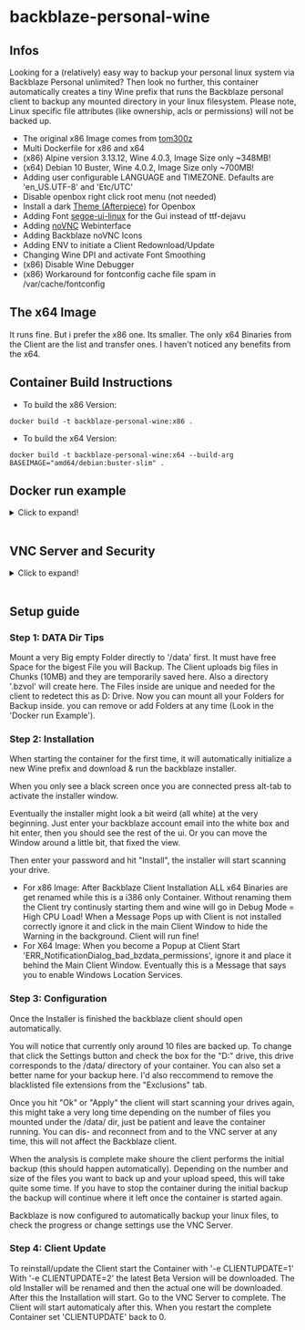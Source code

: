 # backblaze-personal-wine

## Infos
Looking for a (relatively) easy way to backup your personal linux system via Backblaze Personal unlimited? 
Then look no further, this container automatically creates a tiny Wine prefix that runs the Backblaze personal client to backup any mounted directory in your linux filesystem.
Please note, Linux specific file attributes (like ownership, acls or permissions) will not be backed up.

* The original x86 Image comes from [tom300z](https://github.com/tom300z/backblaze-personal-wine)
* Multi Dockerfile for x86 and x64
* (x86) Alpine version 3.13.12, Wine 4.0.3, Image Size only ~348MB!
* (x64) Debian 10 Buster, Wine 4.0.2, Image Size only ~700MB!
* Adding user configurable LANGUAGE and TIMEZONE. Defaults are 'en_US.UTF-8' and 'Etc/UTC'
* Disable openbox right click root menu (not needed)
* Install a dark [Theme (Afterpiece)](https://github.com/terroo/openbox-themes/tree/main/Afterpiece) for Openbox
* Adding Font [segoe-ui-linux](https://github.com/mrbvrz/segoe-ui-linux) for the Gui instead of ttf-dejavu
* Adding [noVNC](https://github.com/novnc/noVNC) Webinterface
* Adding Backblaze noVNC Icons
* Adding ENV to initiate a Client Redownload/Update
* Changing Wine DPI and activate Font Smoothing
* (x86) Disable Wine Debugger
* (x86) Workaround for fontconfig cache file spam in /var/cache/fontconfig

## The x64 Image
It runs fine. But i prefer the x86 one. Its smaller. The only x64 Binaries from the Client are the list and transfer ones. I haven't noticed any benefits from the x64.

## Container Build Instructions
* To build the x86 Version:
```
docker build -t backblaze-personal-wine:x86 .
```
* To build the x64 Version:
```
docker build -t backblaze-personal-wine:x64 --build-arg BASEIMAGE="amd64/debian:buster-slim" .
```

## Docker run example
<details>
  <summary>Click to expand!</summary>

```
docker run -d \
    -h Backblaze-PB \
    --init \
    -p 5900:5900 \
    -p 6080:6080 \
    -e LANGUAGE=de_DE.UTF-8 \
    -e TZ=Europe/Berlin \
    -e CLIENTUPDATE=0 \ # <- Set this to 1 (2 for Beta Version) for Client Update/Reinstall
    -v backblaze_data:/wine \ #<- This can be a Docker Volume
    -v /mnt/backblaze-temp:/data \ #<- This must be a Folder that is big enough to save the bigest file from your Backup (look at 'Data Dir Tips')
    -v /mnt/backupfolder1:/data/backupfolder1 \ #<- A Folder that should be Backuped
    -v /mnt/backupfolder2:/data/backupfolder2 \ #<- A Folder that should be Backuped
    --name=backblaze \
    --restart=always \
    backblaze-personal-wine:x86 # <- or x64
```
</details><br/>

## VNC Server and Security
<details>
  <summary>Click to expand!</summary>

### Connecting to the VNC Server
To go through the setup process you must connect to the integrated vnc server via a client like RealVNC Client.
address: yourip:5900
user: none (admin)
password: none

### Connecting to the VNC Server (Webinterface)
You can open the noVNC client in your browser (make sure your firewall allows acess to the port):
address: http://yourip:6080

### Security
The server runs an unencrypted integrated VNC server. 
If you need to connect to the vnc server from a different machine (on headless systems), please make sure to configure your firewall to only allow local connections to the VNC.
firewalld example:
```
firewall-cmd --permanent --add-rich-rule "rule family="ipv4" source address="192.168.178.0/24" port port="5900" protocol="tcp" accept"
firewall-cmd --permanent --add-rich-rule "rule family="ipv4" source address="192.168.178.0/24" port port="6080" protocol="tcp" accept"
firewall-cmd --reload
```
</details><br/>

## Setup guide

### Step 1: DATA Dir Tips
Mount a very Big empty Folder directly to '/data' first. It must have free Space for the bigest File you will Backup.
The Client uploads big files in Chunks (10MB) and they are temporarily saved here.
Also a directory '.bzvol' will create here. The Files inside are unique and needed for the client to redetect this as D: Drive.
Now you can mount all your Folders for Backup inside. you can remove or add Folders at any time (Look in the 'Docker run Example').

### Step 2: Installation
When starting the container for the first time, it will automatically initialize a new Wine prefix and download & run the backblaze installer.

When you only see a black screen once you are connected press alt-tab to activate the installer window.

Eventually the installer might look a bit weird (all white) at the very beginning. Just enter your backblaze account email into the white box and hit enter, then you should see the rest of the ui.
Or you can move the Window around a little bit, that fixed the view.

Then enter your password and hit "Install", the installer will start scanning your drive.

* For x86 Image: After Backblaze Client Installation ALL x64 Binaries are get renamed while this is a i386 only Container. Without renaming them the Client try continusly starting them and wine will go in Debug Mode = High CPU Load! When a Message Pops up with Client is not installed correctly ignore it and click in the main Client Window to hide the Warning in the background. Client will run fine!
* For X64 Image: When you become a Popup at Client Start 'ERR_NotificationDialog_bad_bzdata_permissions', ignore it and place it behind the Main Client Window. Eventually this is a Message that says you to enable Windows Location Services.

### Step 3: Configuration
Once the Installer is finished the backblaze client should open automatically.

You will notice that currently only around 10 files are backed up. 
To change that click the Settings button and check the box for the "D:" drive, this drive corresponds to the /data/ directory of your container. 
You can also set a better name for your backup here.
I'd also reccommend to remove the blacklisted file extensions from the "Exclusions" tab.

Once you hit "Ok" or "Apply" the client will start scanning your drives again, this might take a very long time depending on the number of files you mounted under the /data/ dir, just be patient and leave the container running.
You can dis- and reconnect from and to the VNC server at any time, this will not affect the Backblaze client.

When the analysis is complete make shoure the client performs the initial backup (this should happen automatically).
Depending on the number and size of the files you want to back up and your upload speed, this will take quite some time.
If you have to stop the container during the initial backup the backup will continue where it left once the container is started again.

Backblaze is now configured to automatically backup your linux files,  to check the progress or change settings use the VNC Server.

### Step 4: Client Update
To reinstall/update the Client start the Container with '-e CLIENTUPDATE=1'
With '-e CLIENTUPDATE=2' the latest Beta Version will be downloaded.
The old Installer will be renamed and then the actual one will be downloaded.
After this the Installation will start. Go to the VNC Server to complete. The Client will start automaticaly after this.
When you restart the complete Container set 'CLIENTUPDATE' back to 0.

